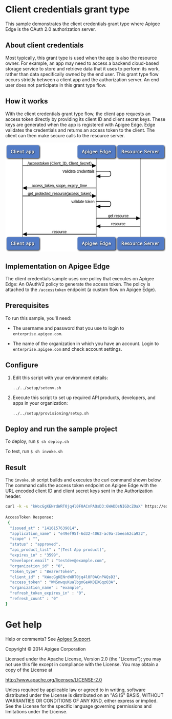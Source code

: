 # Client credentials grant type

This sample demonstrates the client credentials grant type where Apigee Edge is the OAuth 2.0 authorization server. 

## About client credentials

Most typically, this grant type is used when the app is also the resource owner. For example, an app may need to access a backend cloud-based storage service to store and retrieve data that it uses to perform its work, rather than data specifically owned by the end user. This grant type flow occurs strictly between a client app and the authorization server. An end user does not participate in this grant type flow. 

## How it works

With the client credentials grant type flow, the client app requests an access token directly by providing its client ID and client secret keys. These keys are generated when the app is registered with Apigee Edge. Edge validates the credentials and returns an access token to the client. The client can then make secure calls to the resource server.

![alt text](../images/oauth-client-cred-flow-3.png)

## Implementation on Apigee Edge 

The client credentials sample uses one policy that executes on Apigee Edge: An OAuthV2 policy to generate the access token. The policy is attached to the `/accesstoken` endpoint (a custom flow on Apigee Edge). 

## Prerequisites

To run this sample, you'll need:

* The username and password that you use to login to `enterprise.apigee.com`.

* The name of the organization in which you have an account. Login to 
  `enterprise.apigee.com` and check account settings.

## Configure 

1. Edit this script with your environment details:

    `../../setup/setenv.sh`
    
2. Execute this script to set up required API products, developers, and apps in your organization:

    `../../setup/provisioning/setup.sh`

## Deploy and run the sample project

To deploy, run `$ sh deploy.sh`

To test, run `$ sh invoke.sh`

## Result

The `invoke.sh` script builds and executes the curl command shown below. The command calls the access token endpoint on Apigee Edge with the URL encoded client ID and client secret keys sent in the Authorization header. 

````sh
curl -k -u "kWocGgKENrdWRT0jq4l0F0ACnPAQsD3:6WADDsNIGDcZOaX" https://example-test.apigee.net/weatheroauth/accesstoken?grant_type=client_credentials 

AccessToken Response: 
 {
  "issued_at" : "1416157639014",
  "application_name" : "e49ef95f-6d32-4062-ac9a-3beea62ca922",
  "scope" : "",
  "status" : "approved",
  "api_product_list" : "[Test App product]",
  "expires_in" : "3599",
  "developer.email" : "testdev@example.com",
  "organization_id" : "0",
  "token_type" : "BearerToken",
  "client_id" : "kWocGgKENrdWRT0jq4l0F0ACnPAQsD3",
  "access_token" : "WNSnwquKualbgnGeAK0EXGqzO3A",
  "organization_name" : "example",
  "refresh_token_expires_in" : "0",
  "refresh_count" : "0"
}
````

# Get help

Help or comments? See [Apigee Support](https://community.apigee.com/content/apigee-customer-support). 

Copyright © 2014 Apigee Corporation

Licensed under the Apache License, Version 2.0 (the "License"); you may not use
this file except in compliance with the License. You may obtain a copy
of the License at

http://www.apache.org/licenses/LICENSE-2.0

Unless required by applicable law or agreed to in writing, software
distributed under the License is distributed on an "AS IS" BASIS,
WITHOUT WARRANTIES OR CONDITIONS OF ANY KIND, either express or implied.
See the License for the specific language governing permissions and
limitations under the License.
